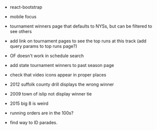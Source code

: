 * react-bootstrap
* mobile focus

* tournament winners page that defaults to NYSs, but can be filtered to see others
* add link on tournament pages to see the top runs at this track (add query params to top runs page?)
* OF doesn't work in schedule search
* add state tournament winners to past season page
* check that video icons appear in proper places
* 2012 suffolk county drill displays the wrong winner
* 2009 town of islip not display winner tie
* 2015 big 8 is weird
* running orders are in the 100s?
* find way to ID parades.
